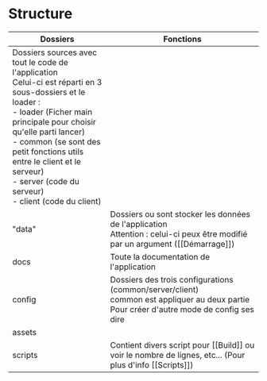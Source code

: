 # Structure

| Dossiers                                                                                                                                                                                                                                                                                                                      | Fonctions                                                                                                                                     |
| ----------------------------------------------------------------------------------------------------------------------------------------------------------------------------------------------------------------------------------------------------------------------------------------------------------------------------- | --------------------------------------------------------------------------------------------------------------------------------------------- |
| Dossiers sources avec tout le code de l'application<br>Celui-ci est réparti en 3 sous-dossiers et le loader :<br>- loader (Ficher main principale pour choisir qu'elle parti lancer)<br>- common (se sont des petit fonctions utils entre le client et le serveur)<br>- server (code du serveur)<br>- client (code du client) |                                                                                                                                               |
| "data"                                                                                                                                                                                                                                                                                                                        | Dossiers ou sont stocker les données de l'application<br>Attention : celui-ci peux être modifié par un argument ([[Démarrage]])               |
| docs                                                                                                                                                                                                                                                                                                                          | Toute la documentation de l'application                                                                                                       |
| config                                                                                                                                                                                                                                                                                                                        | Dossiers des trois configurations (common/server/client)<br>common est appliquer au deux partie<br>Pour créer d'autre mode de config ses dire |
| assets                                                                                                                                                                                                                                                                                                                        |                                                                                                                                               |
| scripts                                                                                                                                                                                                                                                                                                                       | Contient divers script pour [[Build]] ou voir le nombre de lignes, etc... (Pour plus d'info [[Scripts]])                                      |
